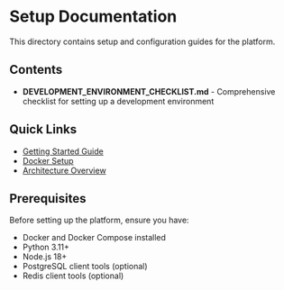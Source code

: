 # Setup Documentation

This directory contains setup and configuration guides for the platform.

## Contents

- **DEVELOPMENT_ENVIRONMENT_CHECKLIST.md** - Comprehensive checklist for setting up a development environment

## Quick Links

- [Getting Started Guide](/docs/getting-started/)
- [Docker Setup](/docs/docker/README-docker.md)
- [Architecture Overview](/docs/architecture.md)

## Prerequisites

Before setting up the platform, ensure you have:
- Docker and Docker Compose installed
- Python 3.11+
- Node.js 18+
- PostgreSQL client tools (optional)
- Redis client tools (optional)